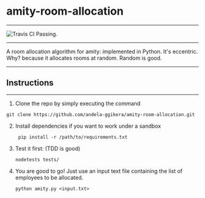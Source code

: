 # amity-room-allocation

---

![Travis CI Passing](https://travis-ci.org/andela-ggikera/amity-room-allocation.svg?branch=master).

---

A room allocation algorithm for amity: implemented in Python.
It's eccentric. Why? because it allocates rooms at random. Random is good.

---

## Instructions

---
1. Clone the repo by simply executing the command

`` git clone https://github.com/andela-ggikera/amity-room-allocation.git ``

2. Install dependencies if you want to work under a sandbox

	`` pip install -r /path/to/requirements.txt``

3. Test it first: (TDD is good)

	`` nodetests tests/ ``

4. You are good to go! Just use an input text file containing the list of employees to be allocated.

	`` python amity.py <input.txt> ``


